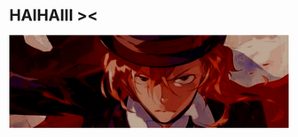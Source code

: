 # HAIHAIII ><
![My Picture](https://github.com/magicaldoctor/i-love-myself-yall-barksbarks/blob/main/Tak%20berjudul659_20250410205012.png)

